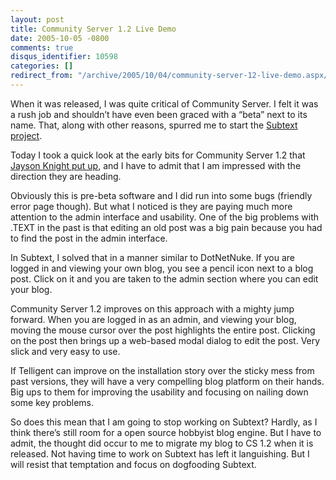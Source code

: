 ```yaml
---
layout: post
title: Community Server 1.2 Live Demo
date: 2005-10-05 -0800
comments: true
disqus_identifier: 10598
categories: []
redirect_from: "/archive/2005/10/04/community-server-12-live-demo.aspx/"
---
```


When it was released, I was quite critical of Community Server. I felt
it was a rush job and shouldn’t have even been graced with a “beta” next
to its name. That, along with other reasons, spurred me to start the
[Subtext project](http://subtextproject.com/).

Today I took a quick look at the early bits for Community Server 1.2
that [Jayson Knight put
up](http://jaysonknight.com/blog/archive/2005/10/05/2207.aspx), and I
have to admit that I am impressed with the direction they are heading.

Obviously this is pre-beta software and I did run into some bugs
(friendly error page though). But what I noticed is they are paying much
more attention to the admin interface and usability. One of the big
problems with .TEXT in the past is that editing an old post was a big
pain because you had to find the post in the admin interface.

In Subtext, I solved that in a manner similar to DotNetNuke. If you are
logged in and viewing your own blog, you see a pencil icon next to a
blog post. Click on it and you are taken to the admin section where you
can edit your blog.

Community Server 1.2 improves on this approach with a mighty jump
forward. When you are logged in as an admin, and viewing your blog,
moving the mouse cursor over the post highlights the entire post.
Clicking on the post then brings up a web-based modal dialog to edit the
post. Very slick and very easy to use.

If Telligent can improve on the installation story over the sticky mess
from past versions, they will have a very compelling blog platform on
their hands. Big ups to them for improving the usability and focusing on
nailing down some key problems.

So does this mean that I am going to stop working on Subtext? Hardly, as
I think there’s still room for a open source hobbyist blog engine. But I
have to admit, the thought did occur to me to migrate my blog to CS 1.2
when it is released. Not having time to work on Subtext has left it
languishing. But I will resist that temptation and focus on dogfooding
Subtext.

